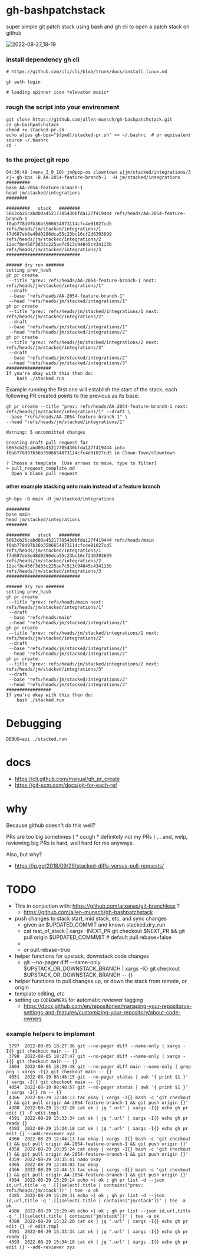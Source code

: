# gh-bashpatchstack
super simple git patch stack using bash and gh cli to open a patch stack on github

![2022-08-27_18-19](https://user-images.githubusercontent.com/33908344/187051223-017b78cc-c35f-485a-964f-67fc6a920402.png)


### install dependency gh cli

```
# https://github.com/cli/cli/blob/trunk/docs/install_linux.md

gh auth login

# loading spinner icon *elevator music*
```

### rough the script into your environment

```
git clone https://github.com/allen-munsch/gh-bashpatchstack.git
cd gh-bashpatchstack
chmod +x stacked-pr.sh
echo alias gh-bps="$(pwd)/stacked-pr.sh" >> ~/.bashrc  # or equivalent
source ~/.bashrc
cd -
```

### to the project git repo 

```
04:30:49 (venv_3_9_10) jm@pop-os clowntown ±|jm/stacked/integrations/3 ✗|→ gh-bps -B AA-2054-feature-branch-1  -H jm/stacked/integrations
#########
base AA-2054-feature-branch-1
head jm/stacked/integrations
########

#########   stack   ########
5063cb25cabd00a45217705430bfda127f419444 refs/heads/AA-2054-feature-branch-1
f0ab778d97b36b3506654873114cfc4e91027cd5 refs/heads/jm/stacked/integrations/1
f7d687eb8e48d0286dca55c23bc16cf2d6393699 refs/heads/jm/stacked/integrations/2
12ecf8e456f3d33c225ae7c513c94845c434113b refs/heads/jm/stacked/integrations/3
############################

###### dry run #######
setting prev_hash
gh pr create 
 --title "prev: refs/heads/AA-2054-feature-branch-1 next: refs/heads/jm/stacked/integrations/1" 
 --draft 
 --base "refs/heads/AA-2054-feature-branch-1" 
 --head "refs/heads/jm/stacked/integrations/1"
gh pr create 
 --title "prev: refs/heads/jm/stacked/integrations/1 next: refs/heads/jm/stacked/integrations/2" 
 --draft 
 --base "refs/heads/jm/stacked/integrations/1" 
 --head "refs/heads/jm/stacked/integrations/2"
gh pr create 
 --title "prev: refs/heads/jm/stacked/integrations/2 next: refs/heads/jm/stacked/integrations/3" 
 --draft 
 --base "refs/heads/jm/stacked/integrations/2" 
 --head "refs/heads/jm/stacked/integrations/3"
#################
If you're okay with this then do:
    bash ./stacked.run
```

Example running the first one will establish the start of the stack, each following PR created points to the previous as its base:

```
gh pr create --title "prev: refs/heads/AA-2054-feature-branch-1 next: refs/heads/jm/stacked/integrations/1" --draft \
--base "refs/heads/AA-2054-feature-branch-1" \
--head "refs/heads/jm/stacked/integrations/1"

Warning: 5 uncommitted changes

Creating draft pull request for 5063cb25cabd00a45217705430bfda127f419444 into f0ab778d97b36b3506654873114cfc4e91027cd5 in Clown-Town/clowntown

? Choose a template  [Use arrows to move, type to filter]
> pull_request_template.md
  Open a blank pull request

```

#### other example stacking onto main instead of a feature branch

```
gh-bps -B main -H jm/stacked/integrations

#########
base main
head jm/stacked/integrations
########

#########   stack   ########
5063cb25cabd00a45217705430bfda127f419444 refs/heads/main
f0ab778d97b36b3506654873114cfc4e91027cd5 refs/heads/jm/stacked/integrations/1
f7d687eb8e48d0286dca55c23bc16cf2d6393699 refs/heads/jm/stacked/integrations/2
12ecf8e456f3d33c225ae7c513c94845c434113b refs/heads/jm/stacked/integrations/3
############################

###### dry run #######
setting prev_hash
gh pr create 
 --title "prev: refs/heads/main next: refs/heads/jm/stacked/integrations/1" 
 --draft 
 --base "refs/heads/main" 
 --head "refs/heads/jm/stacked/integrations/1"
gh pr create 
 --title "prev: refs/heads/jm/stacked/integrations/1 next: refs/heads/jm/stacked/integrations/2" 
 --draft 
 --base "refs/heads/jm/stacked/integrations/1" 
 --head "refs/heads/jm/stacked/integrations/2"
gh pr create 
 --title "prev: refs/heads/jm/stacked/integrations/2 next: refs/heads/jm/stacked/integrations/3" 
 --draft 
 --base "refs/heads/jm/stacked/integrations/2" 
 --head "refs/heads/jm/stacked/integrations/3"
#################
If you're okay with this then do:
    bash ./stacked.run
```

# Debugging

```
DEBUG=api ./stacked.run
```

# docs

- https://cli.github.com/manual/gh_pr_create
- https://git-scm.com/docs/git-for-each-ref


# why

Because github doesn't do this well?

PRs are too big sometimes ( * cough * definitely not my PRs ) ... and, welp, reviewing big PRs is hard, well hard for me anyways.

Also, but why?

- https://jg.gg/2018/09/29/stacked-diffs-versus-pull-requests/



# TODO

- This in conjuction with: https://github.com/arxanas/git-branchless ?
  - https://github.com/allen-munsch/gh-bashpatchstack
- push changes to stack start, mid stack, etc, and sync changes
    - given an $UPDATED_COMMIT and known stacked.dry_run
    - cat rest_of_stack | xargs -INEXT_PR git checkout $NEXT_PR && git pull origin $UPDATED_COMMMIT  # default pull.rebase=false 
    - 
    - or pull.rebase=true
- helper functions for upstack, downstack code changes
  - git --no-pager diff --name-only $UPSTACK_OR_DOWNSTACK_BRANCH | xargs -I{} git checkout $UPSTACK_OR_DOWNSTACK_BRANCH -- {}
- helper functions to pull changes up, or down the stack from remote, or origin
- template editing, etc
- setting up `CODEOWNERS` for automatic reviewer tagging
  - https://docs.github.com/en/repositories/managing-your-repositorys-settings-and-features/customizing-your-repository/about-code-owners
  


### example helpers to implement

```
 3797  2022-08-05 18:27:36 git --no-pager diff --name-only | xargs -I{} git checkout main -- {}
 3798  2022-08-05 18:27:47 git --no-pager diff --name-only | xargs -I{} git checkout main -- {}
 3804  2022-08-05 18:29:48 git --no-pager diff main --name-only | grep png | xargs -I{} git checkout main -- {}
 4051  2022-08-19 08:48:15 git --no-pager status | awk '{ print $1 }' | xargs -I{} git checkout main -- {}
 4054  2022-08-19 08:48:57 git --no-pager status | awk '{ print $1 }' | xargs -I{} rm -- {}
 4366  2022-08-29 12:44:13 tac okay | xargs -I{} bash -c 'git checkout {} && git pull origin AA-2054-feature-branch-1 && git push origin {}'
 4388  2022-08-29 15:32:20 cat ok | jq ".url" | xargs -I{} echo gh pr edit {} -F edit.tmpl
 4391  2022-08-29 15:33:34 cat ok | jq ".url" | xargs -I{} echo gh pr ready {}
 4393  2022-08-29 15:34:18 cat ok | jq ".url" | xargs -I{} echo gh pr edit {} --add-reviewer xyz
 4366  2022-08-29 12:44:13 tac okay | xargs -I{} bash -c 'git checkout {} && git pull origin AA-2054-feature-branch-1 && git push origin {}'
 4358  2022-08-29 10:35:24 cat okay | xargs -I{} bash -c 'git checkout {} && git pull origin AA-2054-feature-branch-1 && git push origin {}'
 4359  2022-08-29 10:35:41 nano okay
 4365  2022-08-29 12:44:03 tac okay
 4366  2022-08-29 12:44:13 tac okay | xargs -I{} bash -c 'git checkout {} && git pull origin AA-2054-feature-branch-1 && git push origin {}'
 4384  2022-08-29 15:29:14 echo >| ok ; gh pr list -d --json id,url,title -q '.[]|select(.title | contains("prev: refs/heads/jm/stack"))' | tee -a ok
 4385  2022-08-29 15:29:31 echo >| ok ; gh pr list -d --json id,url,title -q '.[]|select(.title | contains("jm/stack"))' | tee -a ok
 4386  2022-08-29 15:29:49 echo >| ok ; gh pr list --json id,url,title -q '.[]|select(.title | contains("jm/stack"))' | tee -a ok
 4388  2022-08-29 15:32:20 cat ok | jq ".url" | xargs -I{} echo gh pr edit {} -F edit.tmpl
 4391  2022-08-29 15:33:34 cat ok | jq ".url" | xargs -I{} echo gh pr ready {}
 4393  2022-08-29 15:34:18 cat ok | jq ".url" | xargs -I{} echo gh pr edit {} --add-reviewer xyz
```

